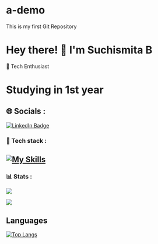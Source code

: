 # a-demo
This is my first Git Repository
# Hey there! 👋 I'm Suchismita B

🚀 Tech Enthusiast  

# Studying in 1st year

## 🌐 Socials :
<a href="https://www.linkedin.com/in/suchismita-behera-57417a315/">
 <img src="https://img.shields.io/badge/LinkedIn-blue?style=for-the-badge&logo=linkedin&logoColor=white" alt="LinkedIn Badge"/>
</a>

### 🧰 Tech stack :
[![My Skills](https://skillicons.dev/icons?i=python,java,html,css,vscode,github,firebase,flutter)](https://skillicons.dev)
---

### 📊 Stats :
![](https://github-readme-stats.vercel.app/api?username=helloiamsuchi&theme=radical&show_icons=true&hide_border=true&count_private=true)

![](https://github-readme-streak-stats.herokuapp.com/?user=helloiamsuchi&theme=radical&hide_border=true)
</div>

## Languages
[![Top Langs](https://github-readme-stats.vercel.app/api/top-langs/?username=helloiamsuchi)](https://github.com/helloiamsuchi/github-readme-stats)
